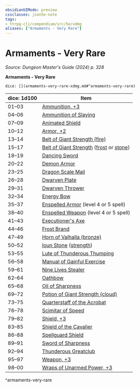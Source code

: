 ```yaml
---
obsidianUIMode: preview
cssclasses: json5e-note
tags:
- ttrpg-cli/compendium/src/5e/xdmg
aliases: ["Armaments - Very Rare"]
---
```

# Armaments - Very Rare
*Source: Dungeon Master's Guide (2024) p. 328* 

**Armaments - Very Rare**

`dice: [](armaments-very-rare-xdmg.md#^armaments-very-rare)`

| dice: 1d100 | Item |
|-------------|------|
| 01–03 | [Ammunition, +3](2-Mechanics/CLI/items/3-ammunition-xdmg.md) |
| 04–06 | [Ammunition of Slaying](2-Mechanics/CLI/items/ammunition-of-slaying-xdmg.md) |
| 07–09 | [Animated Shield](2-Mechanics/CLI/items/animated-shield-xdmg.md) |
| 10–12 | [Armor, +2](2-Mechanics/CLI/items/2-armor-xdmg.md) |
| 13–14 | [Belt of Giant Strength (fire)](2-Mechanics/CLI/items/belt-of-fire-giant-strength-xdmg.md) |
| 15–17 | [Belt of Giant Strength](2-Mechanics/CLI/items/belt-of-giant-strength-xdmg.md) ([frost](2-Mechanics/CLI/items/belt-of-frost-giant-strength-xdmg.md) or [stone](2-Mechanics/CLI/items/belt-of-stone-giant-strength-xdmg.md)) |
| 18–19 | [Dancing Sword](2-Mechanics/CLI/items/dancing-sword-xdmg.md) |
| 20–22 | [Demon Armor](2-Mechanics/CLI/items/demon-armor-xdmg.md) |
| 23–25 | [Dragon Scale Mail](2-Mechanics/CLI/items/dragon-scale-mail-xdmg.md) |
| 26–28 | [Dwarven Plate](2-Mechanics/CLI/items/dwarven-plate-xdmg.md) |
| 29–31 | [Dwarven Thrower](2-Mechanics/CLI/items/dwarven-thrower-xdmg.md) |
| 32–34 | [Energy Bow](2-Mechanics/CLI/items/energy-bow-xdmg.md) |
| 35–37 | [Enspelled Armor](2-Mechanics/CLI/items/enspelled-armor-xdmg.md) (level 4 or 5 spell) |
| 38–40 | [Enspelled Weapon](2-Mechanics/CLI/items/enspelled-weapon-xdmg.md) (level 4 or 5 spell) |
| 41–43 | [Executioner's Axe](2-Mechanics/CLI/items/executioners-axe-xdmg.md) |
| 44–46 | [Frost Brand](2-Mechanics/CLI/items/frost-brand-xdmg.md) |
| 47–49 | [Horn of Valhalla (bronze)](2-Mechanics/CLI/items/horn-of-valhalla-bronze-xdmg.md) |
| 50–52 | [Ioun Stone](2-Mechanics/CLI/items/ioun-stone-xdmg.md) ([strength](2-Mechanics/CLI/items/ioun-stone-strength-xdmg.md)) |
| 53–55 | [Lute of Thunderous Thumping](2-Mechanics/CLI/items/lute-of-thunderous-thumping-xdmg.md) |
| 56–58 | [Manual of Gainful Exercise](2-Mechanics/CLI/items/manual-of-gainful-exercise-xdmg.md) |
| 59–61 | [Nine Lives Stealer](2-Mechanics/CLI/items/nine-lives-stealer-xdmg.md) |
| 62–64 | [Oathbow](2-Mechanics/CLI/items/oathbow-xdmg.md) |
| 65–68 | [Oil of Sharpness](2-Mechanics/CLI/items/oil-of-sharpness-xdmg.md) |
| 69–72 | [Potion of Giant Strength (cloud)](2-Mechanics/CLI/items/potion-of-cloud-giant-strength-xdmg.md) |
| 73–75 | [Quarterstaff of the Acrobat](2-Mechanics/CLI/items/quarterstaff-of-the-acrobat-xdmg.md) |
| 76–78 | [Scimitar of Speed](2-Mechanics/CLI/items/scimitar-of-speed-xdmg.md) |
| 79–82 | [Shield, +3](2-Mechanics/CLI/items/3-shield-xdmg.md) |
| 83–85 | [Shield of the Cavalier](2-Mechanics/CLI/items/shield-of-the-cavalier-xdmg.md) |
| 86–88 | [Spellguard Shield](2-Mechanics/CLI/items/spellguard-shield-xdmg.md) |
| 89–91 | [Sword of Sharpness](2-Mechanics/CLI/items/sword-of-sharpness-xdmg.md) |
| 92–94 | [Thunderous Greatclub](2-Mechanics/CLI/items/thunderous-greatclub-xdmg.md) |
| 95–97 | [Weapon, +3](2-Mechanics/CLI/items/3-weapon-xdmg.md) |
| 98–00 | [Wraps of Unarmed Power, +3](2-Mechanics/CLI/items/3-wraps-of-unarmed-power-xdmg.md) |
^armaments-very-rare